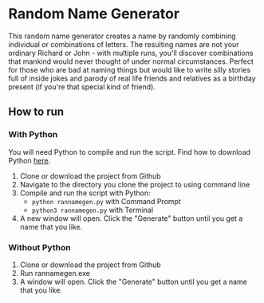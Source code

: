 # Random Name Generator
This random name generator creates a name by randomly combining individual or combinations of letters. The resulting names are not your ordinary Richard or John - with multiple runs, you'll discover combinations that mankind would never thought of under normal circumstances.
Perfect for those who are bad at naming things but would like to write silly stories full of inside jokes and parody of real life friends and relatives as a birthday present (if you're that special kind of friend).

## How to run
### With Python
You will need Python to compile and run the script. Find how to download Python [here](https://www.python.org/downloads/).
1. Clone or download the project from Github
1. Navigate to the directory you clone the project to using command line
1. Compile and run the script with Python:
    * `python rannamegen.py` with Command Prompt
    * `python3 rannamegen.py` with Terminal
1. A new window will open. Click the "Generate" button until you get a name that you like.

### Without Python
1. Clone or download the project from Github
1. Run rannamegen.exe
1. A window will open. Click the "Generate" button until you get a name that you like.
